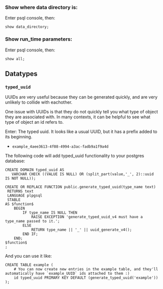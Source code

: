 ### Show where data directory is:
Enter psql console, then:

    show data_directory;

### Show run_time parameters:
Enter psql console, then:

    show all;

## Datatypes
### `typed_uuid`
UUIDs are very useful because they can be generated quickly, and are very unlikely to collide with eachother.

One issue with UUIDs is that they do not quickly tell you what type of object they are associated with. In many contexts, it can be helpful to see what type of object an id refers to.

Enter: The typed uuid. It looks like a usual UUID, but it has a prefix added to its beginning.
- `example_4aee3613-4f08-4994-a3ac-fadb9a1f9a4d`

The following code will add typed_uuid functionality to your postgres database:
```
CREATE DOMAIN typed_uuid AS 
   VARCHAR CHECK ((VALUE IS NULL) OR (split_part(value,'_', 2)::uuid IS NOT NULL));

CREATE OR REPLACE FUNCTION public.generate_typed_uuid(type_name text)
 RETURNS text
 LANGUAGE plpgsql
 STABLE
AS $function$	
	BEGIN
        IF type_name IS NULL THEN
            RAISE EXCEPTION 'generate_typed_uuid_v4 must have a type_name passed to it.';
        ELSE
            RETURN type_name || '_' || uuid_generate_v4();
        END IF;     
	END;                  
$function$
;
```

And you can use it like:

```
CREATE TABLE example (
    # You can now create new entries in the example table, and they'll automatically have `example_UUID` ids attached to them :)
    id typed_uuid PRIMARY KEY DEFAULT (generate_typed_uuid('example'))
);
```
